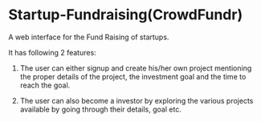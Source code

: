 # Startup-Fundraising(CrowdFundr)
A web interface for the Fund Raising of startups.

It has following 2 features:

1) The user can either signup and create his/her own project mentioning the proper details of the project, the investment goal and the time to reach the goal.

2) The user can also become a investor by exploring the various projects available by going through their details, goal etc.
